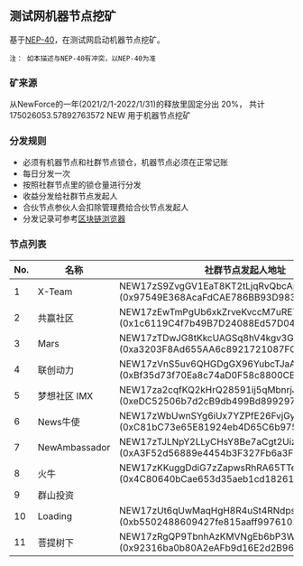 ## 测试网机器节点挖矿

基于[NEP-40](https://neps.newtonproject.org/neps/nep-40/)，在测试网启动机器节点挖矿。

`注： 如本描述与NEP-40有冲突，以NEP-40为准`

### 矿来源

从NewForce的一年(2021/2/1-2022/1/31)的释放里固定分出 20%， 共计 175026053.57892763572 NEW 用于机器节点挖矿

### 分发规则

- 必须有机器节点和社群节点锁仓，机器节点必须在正常记账
- 每日分发一次
- 按照社群节点里的锁仓量进行分发
- 收益分发给社群节点发起人
- 合伙节点参伙人会扣除管理费给合伙节点发起人
- 分发记录可参考[区块链浏览器](http://e.testnet.diynova.com/address/0x51b912d6cd4E98BD8e89b9808Ad1749c32722e1c/transactions)

### 节点列表

No. | 名称 | 社群节点发起人地址 | 矿工地址
--|--|--|--
1 | X-Team | NEW17zS9ZvgGV1EaT8KT2tLjqRvQbcApjFot8xj (0x97549E368AcaFdCAE786BB93D98379f1D1561a29) | 0x1d7e06ad19339263a51ee47e11b4ffd10d4a83ba
2 | 共赢社区 | NEW17zEwTmPgUb6xkZrveKvccM7uREYc3NyU7Wy (0x1c6119C4f7b49B7D24088Ed57D04fef50bd162Ca) | 0x1c6119C4f7b49B7D24088Ed57D04fef50bd162Ca
3 | Mars | NEW17zTDwJG8tKkcUAGSq8hV4kgv3Gysxf4ZJmw (0xa3203F8Ad655AA6c8921721087FC576489A00Bf0) | 0xa3203F8Ad655AA6c8921721087FC576489A00Bf0
4 | 联创动力 | NEW17zVnS5uv6QHGDgGX96YubcTJaA4xQwcG1AP (0xBf35d73f70Ea8c74aD0F58c8800CBdE52462536b) | 0xBf35d73f70Ea8c74aD0F58c8800CBdE52462536b
5 | 梦想社区 IMX | NEW17za2cqfKQ2kHrQ28591ij5qMbnrjJjkBAoR (0xeDC52506b7d2cB9db499Bd89929763b5F311b7E6) | 0xeDC52506b7d2cB9db499Bd89929763b5F311b7E6
6 | News牛使 | NEW17zWbUwnSYg6iUx7YZPfE26FvjGydavVcFqK (0xC81bC73e65E81924eb4D65C6b975D49112595eE9) | 0xC81bC73e65E81924eb4D65C6b975D49112595eE9
7 | NewAmbassador | NEW17zTJLNpY2LLyCHsY8Be7aCgt2UizbRufFzP (0xA3F52d56889e4454b3F327Fb6a3F5Ec7DBAf8a0C) | 0xA3F52d56889e4454b3F327Fb6a3F5Ec7DBAf8a0C
8 | 火牛 | NEW17zKKuggDdiG7zZapwsRhRA65TTeHrhSisEH (0x4C80640bCae653d35aeb1cd18261BcA11953ba55) | 0x17FC9cA7aF608D2A5e186549298bB2Ed79c2578F
9 | 群山投资 | | 0xd1973d388ba166c116099fd075a04e2e177101aa
10 | Loading | NEW17zUt6qUwMaqHgH8R4uSt4RNdpsDg5FLNm9z (0xb5502488609427fe815aaff997610254acC72755) | 0xb5502488609427fe815aaff997610254acC72755
11 | 菩提树下 | NEW17zRgQP9TbnhAzKMVNgEb6bP3WCV6gJJnyyn (0x92316ba0b80A2eAFb9d16E2d2B96348B5Ae5411f) | 0x92316ba0b80A2eAFb9d16E2d2B96348B5Ae5411f

